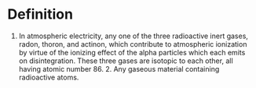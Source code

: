 # Definition

1.  In atmospheric electricity, any one of the three radioactive inert
    gases, radon, thoron, and actinon, which contribute to atmospheric
    ionization by virtue of the ionizing effect of the alpha particles
    which each emits on disintegration. These three gases are isotopic
    to each other, all having atomic number 86. 2. Any gaseous material
    containing radioactive atoms.
